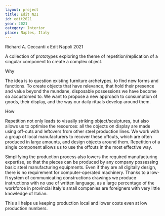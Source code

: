 ```yaml
---
layout: project
title: Edit N21
id: edit2021
year: 2021
category: Interior
place: Naples, Italy
---
```


Richard A. Ceccanti x Edit Napoli 2021

A collection of prototypes exploring the theme of repetition/replication of a singular component to create a complex object.

Why

The idea is to question existing furniture archetypes, to find new forms and functions. To create objects that have relevance, that hold their presence and value beyond the mundane, disposable possessions we have become so accustomed to. We want to propose a new approach to consumption of goods, their display, and the way our daily rituals develop around them. 

How

Repetition not only leads to visually striking object/sculptures, but also allows us to optimise the resources: all the objects on display are made using off-cuts and leftovers from other steel production lines. We work with a group of local manufacturers to recover these offcuts, which are often produced in large amounts, and design objects around them. Repetition of a single component allows us to use the offcuts in the most effective way.

Simplifying the production process also lowers the required manufacturing expertise, so that the pieces can be produced by any company possessing basic steel manufacturing equipments. Even if they are all digitally design, there is no requirement for computer-operated machinery. Thanks to a low-fi system of communicating constructions drawings we produce instructions with no use of written language, as a large percentage of the workforce in provincial Italy's small companies are foreigners with very little knowledge of Italian.

This all helps us keeping production local and lower costs even at low production numbers.



